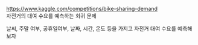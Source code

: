https://www.kaggle.com/competitions/bike-sharing-demand<br>
자전거의 대여 수요를 예측하는 회귀 문제

날씨, 주말 여부, 공휴일여부, 날짜, 시간, 온도 등을 가지고 
자전거 대여 수요를 예측해보자
